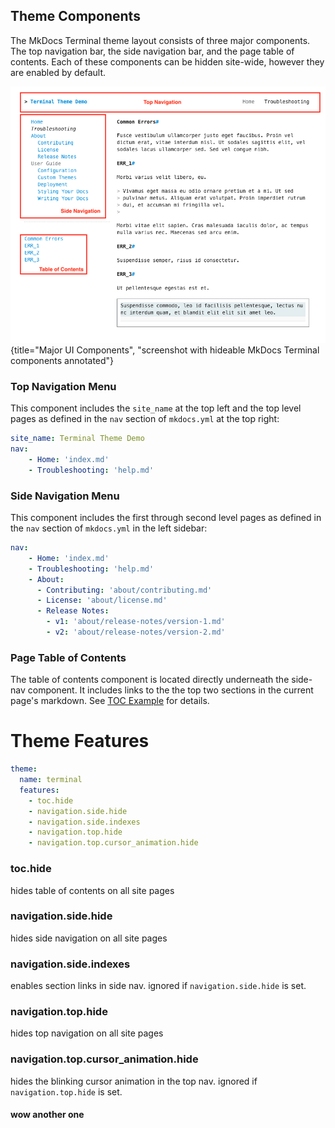 ## Theme Components

The MkDocs Terminal theme layout consists of three major components.  The top navigation bar, the side navigation bar, and the page table of contents.  Each of these components can be hidden site-wide, however they are enabled by default.

![Major UI Components](img/annotated/hideable_components.png){title="Major UI Components", "screenshot with hideable MkDocs Terminal components annotated"}


### Top Navigation Menu

This component includes the `site_name` at the top left and the top level pages as defined in the `nav` section of `mkdocs.yml` at the top right:

```yaml
site_name: Terminal Theme Demo
nav:
    - Home: 'index.md'
    - Troubleshooting: 'help.md'
```

### Side Navigation Menu

This component includes the first through second level pages as defined in the `nav` section of `mkdocs.yml` in the left sidebar:

```yaml
nav:
    - Home: 'index.md'
    - Troubleshooting: 'help.md'
    - About: 
      - Contributing: 'about/contributing.md'
      - License: 'about/license.md'
      - Release Notes:
        - v1: 'about/release-notes/version-1.md'
        - v2: 'about/release-notes/version-2.md'
```

### Page Table of Contents

The table of contents component is located directly underneath the side-nav component.  It includes links to the the top two sections in the current page's markdown.  See [TOC Example](./navigation/toc.md) for details.



# Theme Features

```yaml
theme:
  name: terminal
  features:
    - toc.hide
    - navigation.side.hide
    - navigation.side.indexes
    - navigation.top.hide
    - navigation.top.cursor_animation.hide
```

### toc.hide  
hides table of contents on all site pages

### navigation.side.hide  
hides side navigation on all site pages

### navigation.side.indexes  
enables section links in side nav.  ignored if `navigation.side.hide` is set.

### navigation.top.hide  
hides top navigation on all site pages

### navigation.top.cursor_animation.hide  
hides the blinking cursor animation in the top nav.  ignored if `navigation.top.hide` is set.

#### wow another one
